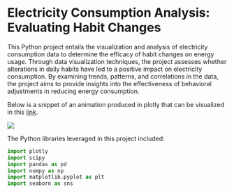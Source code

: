 # Electricity Consumption Analysis: Evaluating Habit Changes

This Python project entails the visualization and analysis of electricity consumption data to determine the efficacy of habit changes on energy usage. Through data visualization techniques, the project assesses whether alterations in daily habits have led to a positive impact on electricity consumption. By examining trends, patterns, and correlations in the data, the project aims to provide insights into the effectiveness of behavioral adjustments in reducing energy consumption.

Below is a snippet of an animation produced in plotly that can be visualized in this [link](https://www.google.com).

![](../IMG/profile_mar2024.png)

The Python libraries leveraged in this project included:

```python
import plotly
import scipy
import pandas as pd
import numpy as np
import matplotlib.pyplot as plt
import seaborn as sns
```
